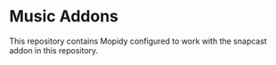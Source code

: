 # Music Addons

This repository contains Mopidy configured to work with the snapcast
addon in this repository.
